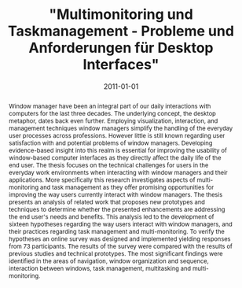 ---
abstract: Window manager have been an integral part of our daily interactions with
  computers for  the last three decades. The underlying concept, the desktop metaphor,
  dates back even  further. Employing visualization, interaction, and management techniques
  window  managers simplify the handling of the everyday user processes across professions.  However
  little is still known regarding user satisfaction with and potential problems of  window
  managers. Developing evidence-based insight into this realm is essential for  improving
  the usability of window-based computer interfaces as they directly affect the  daily
  life of the end user.  The thesis focuses on the technical challenges for users
  in the everyday work  environments when interacting with window managers and their
  applications. More  specifically this research investigates aspects of multi-monitoring
  and task management  as they offer promising opportunities for improving the way
  users currently interact  with window managers.  The thesis presents an analysis
  of related work that proposes new prototypes and  techniques to determine whether
  the presented enhancements are addressing the end  user's needs and benefits. This
  analysis led to the development of sixteen hypotheses  regarding the way users interact
  with window managers, and their practices regarding  task management and multi-monitoring.
  To verify the hypotheses an online survey was  designed and implemented yielding
  responses from 73 participants. The results of the  survey were compared with the
  results of previous studies and technical prototypes.  The most significant findings
  were identified in the areas of navigation, window  organization and sequence, interaction
  between windows, task management,  multitasking and multi-monitoring.
authors:
- Irene Novosad
date: '2011-01-01'
featured: false
links:
- name: Publik
  url: https://publik.tuwien.ac.at/showentry.php?ID=206013&lang=2
publication_types:
- '7'
publishDate: '2011-01-01'
title: '"Multimonitoring und Taskmanagement - Probleme und Anforderungen für Desktop
  Interfaces"'
url_pdf: ''
---